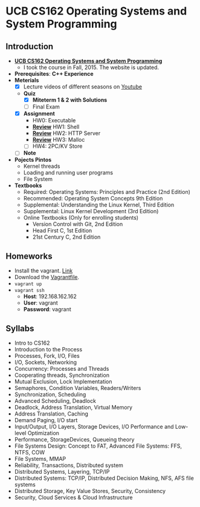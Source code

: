 # UCB CS162 Operating Systems and System Programming

## Introduction

- [**UCB CS162 Operating Systems and System Programming**](https://cs162.eecs.berkeley.edu/)
	- I took the course in Fall, 2015. The website is updated.
- **Prerequisites**: **C++ Experience**
- **Meterials**
	- [x] Lecture videos of different seasons on [Youtube](https://www.youtube.com/results?search_query=CS162)
	- **Quiz**
		- [x] **Miteterm 1 & 2 with Solutions**
		- [ ] Final Exam
	- [x] **Assignment**
		- HW0: Executable
		- [**Review**](Homeworks/hw1) HW1: Shell
		- [**Review**](Homeworks/hw2) HW2: HTTP Server
		- [**Review**](Homeworks/hw3) HW3: Malloc
		- [ ] HW4: 2PC/KV Store
	- [ ] **Note**
- **Pojects Pintos**
	- Kernel threads
	- Loading and running user programs
	- File System
- **Textbooks**
	- Required: Operating Systems: Principles and Practice (2nd Edition)
	- Recommended: Operating System Concepts 9th Edition
	- Supplemental: Understanding the Linux Kernel, Third Edition
	- Supplemental: Linux Kernel Development (3rd Edition)
	- Online Textbooks (Only for enrolling students)
		- Version Control with Git, 2nd Edition
		- Head First C, 1st Edition
		- 21st Century C, 2nd Edition

## Homeworks

- Install the vagrant. [Link](https://www.vagrantup.com/)
- Download the [Vagrantfile](Homeworks/Vagrantfile).
- `vagrant up`
- `vagrant ssh`
	- **Host**: 192.168.162.162
	- **User**: vagrant
	- **Password**: vagrant

## Syllabs

- Intro to CS162
- Introduction to the Process
- Processes, Fork, I/O, Files
- I/O, Sockets, Networking
- Concurrency: Processes and Threads
- Cooperating threads, Synchronization
- Mutual Exclusion, Lock Implementation
- Semaphores, Condition Variables, Readers/Writers
- Synchronization, Scheduling
- Advanced Scheduling, Deadlock
- Deadlock, Address Translation, Virtual Memory
- Address Translation, Caching
- Demand Paging, I/O start
- Input/Output, I/O Layers, Storage Devices, I/O Performance and Low-level Optimization
- Performance, StorageDevices, Queueing theory
- File Systems Design: Concept to FAT, Advanced File Systems: FFS, NTFS, COW
- File Systems, MMAP
- Reliability, Transactions, Distributed system
- Distributed Systems, Layering, TCP/IP
- Distributed Systems: TCP/IP, Distributed Decision Making, NFS, AFS file systems
- Distributed Storage, Key Value Stores, Security, Consistency
- Security, Cloud Services & Cloud Infrastructure
